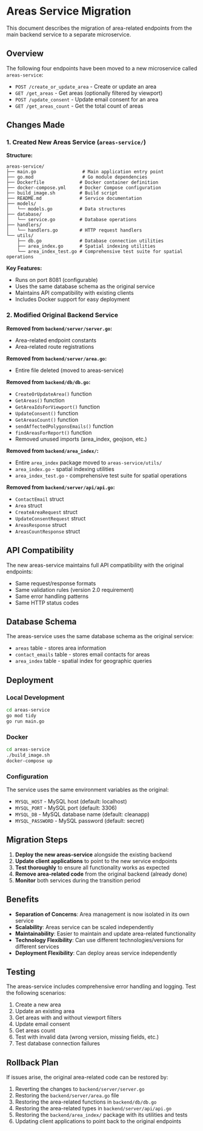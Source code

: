 # Areas Service Migration

This document describes the migration of area-related endpoints from the main backend service to a separate microservice.

## Overview

The following four endpoints have been moved to a new microservice called `areas-service`:

- `POST /create_or_update_area` - Create or update an area
- `GET /get_areas` - Get areas (optionally filtered by viewport)
- `POST /update_consent` - Update email consent for an area
- `GET /get_areas_count` - Get the total count of areas

## Changes Made

### 1. Created New Areas Service (`areas-service/`)

**Structure:**
```
areas-service/
├── main.go                 # Main application entry point
├── go.mod                  # Go module dependencies
├── Dockerfile             # Docker container definition
├── docker-compose.yml     # Docker Compose configuration
├── build_image.sh         # Build script
├── README.md              # Service documentation
├── models/
│   └── models.go          # Data structures
├── database/
│   └── service.go         # Database operations
├── handlers/
│   └── handlers.go        # HTTP request handlers
└── utils/
    ├── db.go              # Database connection utilities
    ├── area_index.go      # Spatial indexing utilities
    └── area_index_test.go # Comprehensive test suite for spatial operations
```

**Key Features:**
- Runs on port 8081 (configurable)
- Uses the same database schema as the original service
- Maintains API compatibility with existing clients
- Includes Docker support for easy deployment

### 2. Modified Original Backend Service

**Removed from `backend/server/server.go`:**
- Area-related endpoint constants
- Area-related route registrations

**Removed from `backend/server/area.go`:**
- Entire file deleted (moved to areas-service)

**Removed from `backend/db/db.go`:**
- `CreateOrUpdateArea()` function
- `GetAreas()` function
- `GetAreaIdsForViewport()` function
- `UpdateConsent()` function
- `GetAreasCount()` function
- `sendAffectedPolygonsEmails()` function
- `findAreasForReport()` function
- Removed unused imports (area_index, geojson, etc.)

**Removed from `backend/area_index/`:**
- Entire `area_index` package moved to `areas-service/utils/`
- `area_index.go` - spatial indexing utilities
- `area_index_test.go` - comprehensive test suite for spatial operations

**Removed from `backend/server/api/api.go`:**
- `ContactEmail` struct
- `Area` struct
- `CreateAreaRequest` struct
- `UpdateConsentRequest` struct
- `AreasResponse` struct
- `AreasCountResponse` struct

## API Compatibility

The new areas-service maintains full API compatibility with the original endpoints:

- Same request/response formats
- Same validation rules (version 2.0 requirement)
- Same error handling patterns
- Same HTTP status codes

## Database Schema

The areas-service uses the same database schema as the original service:
- `areas` table - stores area information
- `contact_emails` table - stores email contacts for areas
- `area_index` table - spatial index for geographic queries

## Deployment

### Local Development
```bash
cd areas-service
go mod tidy
go run main.go
```

### Docker
```bash
cd areas-service
./build_image.sh
docker-compose up
```

### Configuration
The service uses the same environment variables as the original:
- `MYSQL_HOST` - MySQL host (default: localhost)
- `MYSQL_PORT` - MySQL port (default: 3306)
- `MYSQL_DB` - MySQL database name (default: cleanapp)
- `MYSQL_PASSWORD` - MySQL password (default: secret)

## Migration Steps

1. **Deploy the new areas-service** alongside the existing backend
2. **Update client applications** to point to the new service endpoints
3. **Test thoroughly** to ensure all functionality works as expected
4. **Remove area-related code** from the original backend (already done)
5. **Monitor** both services during the transition period

## Benefits

- **Separation of Concerns**: Area management is now isolated in its own service
- **Scalability**: Areas service can be scaled independently
- **Maintainability**: Easier to maintain and update area-related functionality
- **Technology Flexibility**: Can use different technologies/versions for different services
- **Deployment Flexibility**: Can deploy areas service independently

## Testing

The areas-service includes comprehensive error handling and logging. Test the following scenarios:

1. Create a new area
2. Update an existing area
3. Get areas with and without viewport filters
4. Update email consent
5. Get areas count
6. Test with invalid data (wrong version, missing fields, etc.)
7. Test database connection failures

## Rollback Plan

If issues arise, the original area-related code can be restored by:

1. Reverting the changes to `backend/server/server.go`
2. Restoring the `backend/server/area.go` file
3. Restoring the area-related functions in `backend/db/db.go`
4. Restoring the area-related types in `backend/server/api/api.go`
5. Restoring the `backend/area_index/` package with its utilities and tests
6. Updating client applications to point back to the original endpoints 